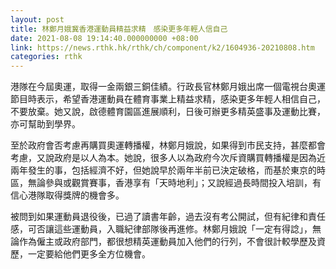 ```yaml
---
layout: post
title: 林鄭月娥冀香港運動員精益求精　感染更多年輕人信自己
date: 2021-08-08 19:14:40.000000000 +08:00
link: https://news.rthk.hk/rthk/ch/component/k2/1604936-20210808.htm
categories: rthk
---
```


港隊在今屆奧運，取得一金兩銀三銅佳績。行政長官林鄭月娥出席一個電視台奧運節目時表示，希望香港運動員在體育事業上精益求精，感染更多年輕人相信自己，不要放棄。她又說，啟德體育園區進展順利，日後可辦更多精英盛事及運動比賽，亦可幫助到學界。

至於政府會否考慮再購買奧運轉播權，林鄭月娥說，如果得到市民支持，甚麼都會考慮，又說政府是以人為本。她說，很多人以為政府今次斥資購買轉播權是因為近兩年發生的事，包括經濟不好，但她說早於兩年半前已決定破格，而基於東京的時區，無論參與或觀賞賽事，香港享有「天時地利」；又說經過長時間投入培訓，有信心港隊取得獎牌的機會多。

被問到如果運動員退役後，已過了讀書年齡，過去沒有考公開試，但有紀律和責任感，可否讓這些運動員，入職紀律部隊後再進修。林鄭月娥說「一定有得諗」，無論作為僱主或政府部門，都很想精英運動員加入他們的行列，不會很計較學歷及資歷，一定要給他們更多全方位機會。
